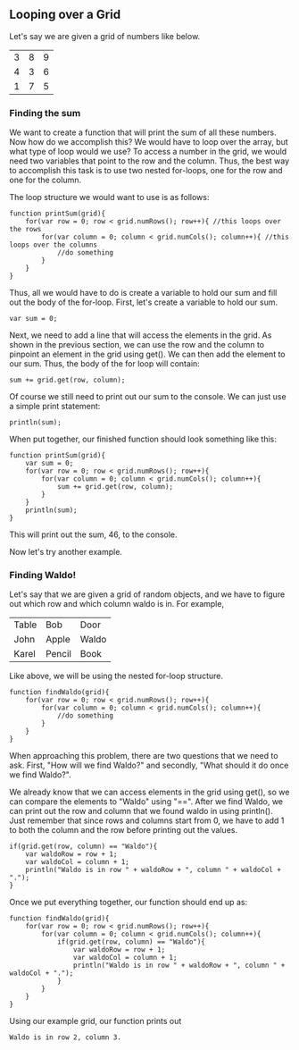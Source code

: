 ## Looping over a Grid

Let's say we are given a grid of numbers like below.

<table>
  <tr>
    <td> 3 </td>
    <td> 8 </td>
    <td> 9 </td>
  </tr>
  <tr>
    <td> 4 </td>
    <td> 3 </td> 
    <td> 6 </td>
  </tr>
  <tr>
    <td> 1 </td>
    <td> 7 </td> 
    <td> 5 </td>
  </tr>
</table>

### Finding the sum

We want to create a function that will print the sum of all these numbers. Now how do we accomplish this? We would have to loop over the array, but what type of loop would we use? To access a number in the grid, we would need two variables that point to the row and the column. Thus, the best way to accomplish this task is to use two nested for-loops, one for the row and one for the column.

The loop structure we would want to use is as follows:

```
function printSum(grid){
    for(var row = 0; row < grid.numRows(); row++){ //this loops over the rows
        for(var column = 0; column < grid.numCols(); column++){ //this loops over the columns
            //do something
        }
    }
}
```

Thus, all we would have to do is create a variable to hold our sum and fill out the body of the for-loop. First, let's create a variable to hold our sum.
```
var sum = 0;
```

Next, we need to add a line that will access the elements in the grid. As shown in the previous section, we can use the row and the column to pinpoint an element in the grid using get(). We can then add the element to our sum. Thus, the body of the for loop will contain:
```
sum += grid.get(row, column);
```
Of course we still need to print out our sum to the console. We can just use a simple print statement:
```
println(sum);
```
When put together, our finished function should look something like this:
```
function printSum(grid){
    var sum = 0;
    for(var row = 0; row < grid.numRows(); row++){ 
        for(var column = 0; column < grid.numCols(); column++){
            sum += grid.get(row, column);
        }
    }
    println(sum);
}
```

This will print out the sum, 46, to the console.

Now let's try another example.

### Finding Waldo!

Let's say that we are given a grid of random objects, and we have to figure out which row and which column waldo is in.
For example,

<table>
  <tr>
    <td> Table </td>
    <td> Bob </td>
    <td> Door </td>
  </tr>
  <tr>
    <td> John </td>
    <td> Apple </td> 
    <td> Waldo </td>
  </tr>
  <tr>
    <td> Karel </td>
    <td> Pencil </td> 
    <td> Book </td>
  </tr>
</table>

Like above, we will be using the nested for-loop structure.

```
function findWaldo(grid){
    for(var row = 0; row < grid.numRows(); row++){ 
        for(var column = 0; column < grid.numCols(); column++){
            //do something
        }
    }
}
```
When approaching this problem, there are two questions that we need to ask. First, "How will we find Waldo?" and secondly, "What should it do once we find Waldo?".

We already know that we can access elements in the grid using get(), so we can compare the elements to "Waldo" using "==". After we find Waldo, we can print out the row and column that we found waldo in using println(). Just remember that since rows and columns start from 0, we have to add 1 to both the column and the row before printing out the values.
```
if(grid.get(row, column) == "Waldo"){
    var waldoRow = row + 1;
    var waldoCol = column + 1;
    println("Waldo is in row " + waldoRow + ", column " + waldoCol + ".");
}
```

Once we put everything together, our function should end up as:
```
function findWaldo(grid){
    for(var row = 0; row < grid.numRows(); row++){ 
        for(var column = 0; column < grid.numCols(); column++){
            if(grid.get(row, column) == "Waldo"){
                var waldoRow = row + 1;
                var waldoCol = column + 1;
                println("Waldo is in row " + waldoRow + ", column " + waldoCol + ".");
            }
        }
    }
}
```
Using our example grid, our function prints out 
```
Waldo is in row 2, column 3.
```




